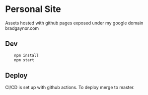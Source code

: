 # Personal Site

Assets hosted with github pages exposed under my google domain bradgaynor.com

## Dev

```bash
    npm install
    npm start
```

## Deploy

CI/CD is set up with github actions. To deploy merge to master.
